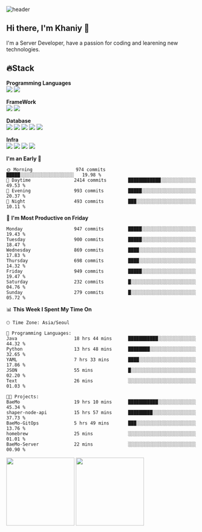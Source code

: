 ![header](https://capsule-render.vercel.app/api?type=soft&text=Welcome!&color=auto&height=200&section=header&fontSize=70)

## Hi there, I'm Khaniy 👋
I'm a Server Developer, have a passion for coding and learening new technologies.
<!-- <br> 📫 Email : kangh1596@gmail.com 
<br> 📝 Blog  : khan03.tistory.com/
<br> <img src="https://img.shields.io/badge/Email-222222?style=for-the-badge&logo=Gmail&logoColor=white">
<br> <img src="https://img.shields.io/badge/Blog -222222?style=for-the-badge&logo=Tistory&logoColor=white">
[hank0302's Blog](https://khan03.tistory.com/)
-->
## 🔥Stack 

**Programming Languages** <br>
 <img src="https://img.shields.io/badge/JAVA-E6522C?style=for-the-badge&logo=Java&logoColor=white">
 <img src="https://img.shields.io/badge/Python-3776AB?style=for-the-badge&logo=python&logoColor=white">

**FrameWork** <br>
<img src="https://img.shields.io/badge/SpringBoot-6DB33F?style=for-the-badge&logo=SpringBoot&logoColor=white">
<img src="https://img.shields.io/badge/FastAPI-009688?style=for-the-badge&logo=FastAPI&logoColor=white">

**Database** <br>
<img src="https://img.shields.io/badge/MySQL-4479A1?style=for-the-badge&logo=MySQL&logoColor=white">
<img src="https://img.shields.io/badge/MariaDB-003545?style=for-the-badge&logo=MariaDB&logoColor=white">
<img src="https://img.shields.io/badge/MongoDB-47A248?style=for-the-badge&logo=MongoDB&logoColor=white">
<img src="https://img.shields.io/badge/Redis-DC382D?style=for-the-badge&logo=Redis&logoColor=white">
<img src="https://img.shields.io/badge/PostgreSQL-4169E1?style=for-the-badge&logo=PostgreSQL&logoColor=white">

**Infra** <br>
<img src="https://img.shields.io/badge/Docker-2496ED?style=for-the-badge&logo=Docker&logoColor=white">
<img src="https://img.shields.io/badge/Kubernetes-326CE5?style=for-the-badge&logo=Kubernetes&logoColor=white">
<img src="https://img.shields.io/badge/Prometheus-E6522C?style=for-the-badge&logo=prometheus&logoColor=white">
<img src="https://img.shields.io/badge/Grafana-F46800?style=for-the-badge&logo=grafana&logoColor=white">

<!--START_SECTION:waka-->
**I'm an Early 🐤** 

```text
🌞 Morning                974 commits         █████░░░░░░░░░░░░░░░░░░░░   19.98 % 
🌆 Daytime                2414 commits        ████████████░░░░░░░░░░░░░   49.53 % 
🌃 Evening                993 commits         █████░░░░░░░░░░░░░░░░░░░░   20.37 % 
🌙 Night                  493 commits         ███░░░░░░░░░░░░░░░░░░░░░░   10.11 % 
```
📅 **I'm Most Productive on Friday** 

```text
Monday                   947 commits         █████░░░░░░░░░░░░░░░░░░░░   19.43 % 
Tuesday                  900 commits         █████░░░░░░░░░░░░░░░░░░░░   18.47 % 
Wednesday                869 commits         ████░░░░░░░░░░░░░░░░░░░░░   17.83 % 
Thursday                 698 commits         ████░░░░░░░░░░░░░░░░░░░░░   14.32 % 
Friday                   949 commits         █████░░░░░░░░░░░░░░░░░░░░   19.47 % 
Saturday                 232 commits         █░░░░░░░░░░░░░░░░░░░░░░░░   04.76 % 
Sunday                   279 commits         █░░░░░░░░░░░░░░░░░░░░░░░░   05.72 % 
```


📊 **This Week I Spent My Time On** 

```text
🕑︎ Time Zone: Asia/Seoul

💬 Programming Languages: 
Java                     18 hrs 44 mins      ███████████░░░░░░░░░░░░░░   44.32 % 
Python                   13 hrs 48 mins      ████████░░░░░░░░░░░░░░░░░   32.65 % 
YAML                     7 hrs 33 mins       ████░░░░░░░░░░░░░░░░░░░░░   17.86 % 
JSON                     55 mins             █░░░░░░░░░░░░░░░░░░░░░░░░   02.20 % 
Text                     26 mins             ░░░░░░░░░░░░░░░░░░░░░░░░░   01.03 % 

🐱‍💻 Projects: 
BaeMo                    19 hrs 10 mins      ███████████░░░░░░░░░░░░░░   45.34 % 
shaper-node-api          15 hrs 57 mins      █████████░░░░░░░░░░░░░░░░   37.73 % 
BaeMo-GitOps             5 hrs 49 mins       ███░░░░░░░░░░░░░░░░░░░░░░   13.76 % 
homebrew                 25 mins             ░░░░░░░░░░░░░░░░░░░░░░░░░   01.01 % 
BaeMo-Server             22 mins             ░░░░░░░░░░░░░░░░░░░░░░░░░   00.90 % 
```


<!--END_SECTION:waka-->
<p>
  <img height="180em" src="https://github-readme-stats-khaniys-projects.vercel.app/api?username=khaniy&show_icons=true&include_all_commits=true&theme=dracula">
  <img height="180em" src="https://github-readme-stats-khaniys-projects.vercel.app/api/top-langs?username=khaniy&layout=compact&theme=dracula">
</p>

